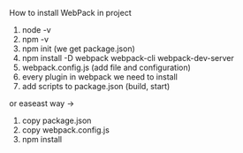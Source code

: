 How to install WebPack in project
1. node -v  
2. npm -v 
3. npm init (we get package.json)
4. npm install -D webpack webpack-cli webpack-dev-server
5. webpack.config.js (add file and configuration)
6. every plugin in webpack we need to install
7. add scripts to package.json (build, start)

or easeast way -> 
1. copy package.json
2. copy webpack.config.js
3. npm install

